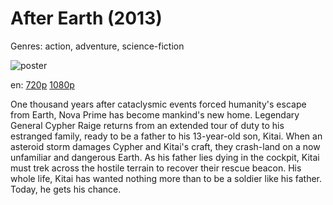 # After Earth (2013)

Genres: action, adventure, science-fiction

![poster](http://image.tmdb.org/t/p/w500/d0vReo0jcMhBjCLYZAFqWHcb7Lj.jpg)

en:
  [720p](magnet:?xt=urn:btih:06798C4917F4523CA02030EEEB641D1D9385A0FD&tr=udp://glotorrents.pw:6969/announce&tr=udp://tracker.opentrackr.org:1337/announce&tr=udp://torrent.gresille.org:80/announce&tr=udp://tracker.openbittorrent.com:80&tr=udp://tracker.coppersurfer.tk:6969&tr=udp://tracker.leechers-paradise.org:6969&tr=udp://p4p.arenabg.ch:1337&tr=udp://tracker.internetwarriors.net:1337)
  [1080p](magnet:?xt=urn:btih:AB3BDB362945A18E13D56AB3E92880624C7CE578&tr=udp://glotorrents.pw:6969/announce&tr=udp://tracker.opentrackr.org:1337/announce&tr=udp://torrent.gresille.org:80/announce&tr=udp://tracker.openbittorrent.com:80&tr=udp://tracker.coppersurfer.tk:6969&tr=udp://tracker.leechers-paradise.org:6969&tr=udp://p4p.arenabg.ch:1337&tr=udp://tracker.internetwarriors.net:1337)
  


One thousand years after cataclysmic events forced humanity's escape from Earth, Nova Prime has become mankind's new home. Legendary General Cypher Raige returns from an extended tour of duty to his estranged family, ready to be a father to his 13-year-old son, Kitai. When an asteroid storm damages Cypher and Kitai's craft, they crash-land on a now unfamiliar and dangerous Earth. As his father lies dying in the cockpit, Kitai must trek across the hostile terrain to recover their rescue beacon. His whole life, Kitai has wanted nothing more than to be a soldier like his father. Today, he gets his chance.